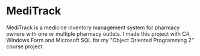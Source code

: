 # MediTrack
MediTrack is a medicine inventory management system for pharmacy owners with one or multiple pharmacy outlets. I made this project with C#, Windows Form and Microsoft SQL for my "Object Oriented Programming 2" course project
